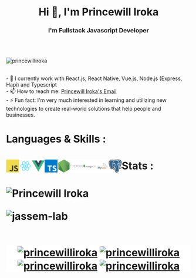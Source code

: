 <h1 align="center">Hi 👋, I'm Princewill Iroka</h1>
<h3 align="center">I'm Fullstack Javascript Developer</h3>
<br/>
<br/>
<p align="left"> <img src="https://komarev.com/ghpvc/?username=princewilliroka" alt="princewilliroka" /> </p>

<br/>
- 🌱 I currently work with React.js, React Native, Vue.js, Node.js (Express, Hapi) and Typescript
<br/>
- 📫 How to reach me: <a href="https://princewilliroka@yahoo.com">Princewill Iroka's Email </a>
<br/>
- ⚡ Fun fact: I'm very much interested in learning and utilizing new technologies to create real-world solutions that help people and businesses.
<br/>

<h1> Languages & Skills : <h1/>
  
<img align="left" alt="JavaScript" width="35px" src="https://raw.githubusercontent.com/github/explore/80688e429a7d4ef2fca1e82350fe8e3517d3494d/topics/javascript/javascript.png" />
<img align="left" alt="React" width="35px" src="https://raw.githubusercontent.com/github/explore/80688e429a7d4ef2fca1e82350fe8e3517d3494d/topics/react/react.png" />
<img align="left" alt="Vue" width="35px" src="https://raw.githubusercontent.com/github/explore/80688e429a7d4ef2fca1e82350fe8e3517d3494d/topics/vue/vue.png" /> 
<img align="left" alt="TypeScript" width="35px" src="https://raw.githubusercontent.com/github/explore/80688e429a7d4ef2fca1e82350fe8e3517d3494d/topics/typescript/typescript.png" />
<img align="left" alt="Node.js" width="35px" src="https://raw.githubusercontent.com/github/explore/80688e429a7d4ef2fca1e82350fe8e3517d3494d/topics/nodejs/nodejs.png" />
<img align="left" alt="Express.js" width="35px" src="https://raw.githubusercontent.com/github/explore/80688e429a7d4ef2fca1e82350fe8e3517d3494d/topics/express/express.png" />
<img align="left" alt=MongoDB" width="35px" src="https://raw.githubusercontent.com/github/explore/80688e429a7d4ef2fca1e82350fe8e3517d3494d/topics/mongodb/mongodb.png" />
<img align="left" alt="MySQL" width="35px" src="https://raw.githubusercontent.com/github/explore/80688e429a7d4ef2fca1e82350fe8e3517d3494d/topics/mysql/mysql.png" />
<img align="left" alt="PostGRE" width="35px" src="https://raw.githubusercontent.com/github/explore/80688e429a7d4ef2fca1e82350fe8e3517d3494d/topics/postgresql/postgresql.png" />



<h1> Stats : <h1/>
<p><img align="center" src="https://github-readme-stats.vercel.app/api?username=princewilliroka&show_icons=true" alt="Princewill Iroka" /></p>
<p><img align="left" src="https://github-readme-stats.vercel.app/api/top-langs/?username=princewilliroka&layout=compact&hide=html" alt="jassem-lab" /></p>
<br/><br/>
  
<p align="center" style="background-color:white;">
<a href="https://dev.to/princewilliroka" target="blank"><img align="center" src="https://cdn.jsdelivr.net/npm/simple-icons@3.0.1/icons/dev-dot-to.svg" alt="princewilliroka" height="30" width="30" /></a>
<a href="https://www.linkedin.com/in/princewill-iroka/" target="blank"><img align="center" src="https://cdn.jsdelivr.net/npm/simple-icons@3.0.1/icons/linkedin.svg" alt="princewilliroka" height="30" width="30" /></a>
<a href="https://stackoverflow.com/users/5994977/princewill-iroka" target="blank"><img align="center" src="https://cdn.jsdelivr.net/npm/simple-icons@3.0.1/icons/stackoverflow.svg" alt="princewilliroka" height="30" width="30" /></a>
<a href="https://twitter.com/PrincewillIroka" target="blank"><img align="center" src="https://cdn.jsdelivr.net/npm/simple-icons@3.0.1/icons/twitter.svg" alt="princewilliroka" height="30" width="30" /></a>
</p>

